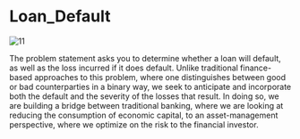 # Loan_Default

![11](https://user-images.githubusercontent.com/66665985/121730286-19098600-cb0d-11eb-99e0-e313847d4ab0.png)





The problem statement asks you to determine whether a loan will default, as well as the loss incurred if it does default. Unlike traditional finance-based approaches to this problem, where one distinguishes between good or bad counterparties in a binary way, we seek to anticipate and incorporate both the default and the severity of the losses that result. In doing so, we are building a bridge between traditional banking, where we are looking at reducing the consumption of economic capital, to an asset-management perspective, where we optimize on the risk to the financial investor.
